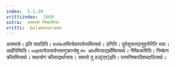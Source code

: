 ```yaml
---
index:  5.1.20
vrittiindex:  1660
sutra:  असमासे निष्कादिभ्यः
vritti:  balamanorama 
---
```


असमासे। इति यावदिति। `तेनक्रिती`मित्येतत्पर्यन्तमित्यर्थः। ठगिति। पूर्वसूत्रात्तदनुवृत्तेरिति भावः। आर्हीयेष्विति। `तदर्हती`त्येतत्पर्यन्तमनुक्रान्तेषु `तेन क्रीत`मित्याद्यर्थेष्वित्यर्थः। नैष्किकमिति। निष्केण क्रीतमित्यर्थः। यथायोगं क्रीताद्यर्थान्वयः। समासे तु ठञ्[एव]इति। परमनिष्कादिशब्दादित्यर्थः। 

